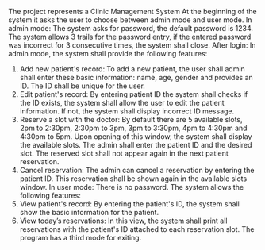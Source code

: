 The project represents a Clinic Management System 
At the beginning of the system it asks the user to choose 
between admin mode and user mode. 
In admin mode:
The system asks for password, the default password is 1234. The system allows 3 trails for the password 
entry, if the entered password was incorrect for 3 consecutive times, the system shall close. 
After login:
In admin mode, the system shall provide the following features: 
1. Add new patient's record: 
To add a new patient, the user shall admin shall enter these basic information: name, age, gender and provides an  ID. The ID shall be unique for the user. 
2. Edit patient's record:
By entering patient ID the system shall checks if the ID exists, the system shall allow the user to edit the 
patient information. If not, the system shall display incorrect ID message. 
3. Reserve a slot with the doctor:
By default there are 5 available slots, 2pm to 2:30pm, 2:30pm to 3pm, 3pm to 3:30pm, 4pm to 4:30pm 
and 4:30pm to 5pm. Upon opening of this window, the system shall display the available slots. The 
admin shall enter the patient ID and the desired slot. The reserved slot shall not appear again in the next 
patient reservation. 
4. Cancel reservation: 
The admin can cancel a reservation by entering the patient ID. This reservation shall be shown again in 
the available slots window. 
In user mode:
There is no password. The system allows the following features: 
1. View patient's record:
By entering the patient's ID, the system shall show the basic information for the patient. 
2. View today’s reservations:
In this view, the system shall print all reservations with the patient's ID attached to each reservation slot.
The program has a third mode for exiting.

